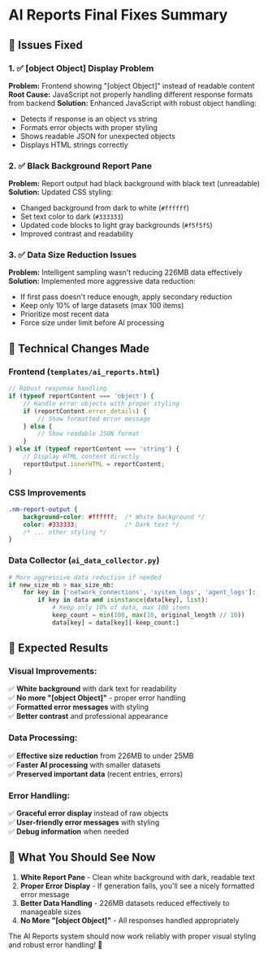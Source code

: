 # AI Reports Final Fixes Summary

## 🚨 **Issues Fixed**

### 1. ✅ **[object Object] Display Problem**
**Problem:** Frontend showing "[object Object]" instead of readable content
**Root Cause:** JavaScript not properly handling different response formats from backend
**Solution:** Enhanced JavaScript with robust object handling:
- Detects if response is an object vs string
- Formats error objects with proper styling  
- Shows readable JSON for unexpected objects
- Displays HTML strings correctly

### 2. ✅ **Black Background Report Pane**  
**Problem:** Report output had black background with black text (unreadable)
**Solution:** Updated CSS styling:
- Changed background from dark to white (`#ffffff`)
- Set text color to dark (`#333333`)
- Updated code blocks to light gray backgrounds (`#f5f5f5`)
- Improved contrast and readability

### 3. ✅ **Data Size Reduction Issues**
**Problem:** Intelligent sampling wasn't reducing 226MB data effectively
**Solution:** Implemented more aggressive data reduction:
- If first pass doesn't reduce enough, apply secondary reduction
- Keep only 10% of large datasets (max 100 items)
- Prioritize most recent data
- Force size under limit before AI processing

## 🔧 **Technical Changes Made**

### **Frontend (`templates/ai_reports.html`)**
```javascript
// Robust response handling
if (typeof reportContent === 'object') {
    // Handle error objects with proper styling
    if (reportContent.error_details) {
        // Show formatted error message
    } else {
        // Show readable JSON format
    }
} else if (typeof reportContent === 'string') {
    // Display HTML content directly
    reportOutput.innerHTML = reportContent;
}
```

### **CSS Improvements**
```css
.nm-report-output {
    background-color: #ffffff;  /* White background */
    color: #333333;             /* Dark text */
    /* ... other styling */
}
```

### **Data Collector (`ai_data_collector.py`)**
```python
# More aggressive data reduction if needed
if new_size_mb > max_size_mb:
    for key in ['network_connections', 'system_logs', 'agent_logs']:
        if key in data and isinstance(data[key], list):
            # Keep only 10% of data, max 100 items
            keep_count = min(100, max(10, original_length // 10))
            data[key] = data[key][-keep_count:]
```

## 🎯 **Expected Results**

### **Visual Improvements:**
✅ **White background** with dark text for readability  
✅ **No more "[object Object]"** - proper error handling  
✅ **Formatted error messages** with styling  
✅ **Better contrast** and professional appearance  

### **Data Processing:**
✅ **Effective size reduction** from 226MB to under 25MB  
✅ **Faster AI processing** with smaller datasets  
✅ **Preserved important data** (recent entries, errors)  

### **Error Handling:**
✅ **Graceful error display** instead of raw objects  
✅ **User-friendly error messages** with styling  
✅ **Debug information** when needed  

## 🚀 **What You Should See Now**

1. **White Report Pane** - Clean white background with dark, readable text
2. **Proper Error Display** - If generation fails, you'll see a nicely formatted error message
3. **Better Data Handling** - 226MB datasets reduced effectively to manageable sizes
4. **No More "[object Object]"** - All responses handled appropriately

The AI Reports system should now work reliably with proper visual styling and robust error handling! 🎉
